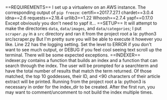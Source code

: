 ==REQUIREMENTS==
I set up a virtualenv on an AWS instance. 
The corresponding output of `pip freeze`:
    certifi==2017.7.27.1
    chardet==3.0.4
    idna==2.6
    requests==2.18.4
    urllib3==1.22
    Whoosh==2.7.4
    yapf==0.17.0
Except obviously you don't need to yapf it... 
==SETUP==
It will attempt to make the directories `data`, `data/images`,
and `data/categories`; I put `scraper.py` in a `src` directory
and ran it from the project root a la:
    python3 src/scraper.py
But I'm pretty sure you will be able to execute it however you
like.
Line 22 has the logging setting. Set the level to ERROR if you
don't want to see much output, or DEBUG if you feel cool seeing
text scroll up the terminal. There will be some expected 
exceptions.
==INDEXER==
indexer.py contains a function that builds an index and a function that
can search through the index. The user will be prompted for a searchterm
and have the total number of results that match the term returned.
Of those matched, the top 10 goddesses, their ID, and <90 characters of their
article extract will be printed.
Running from the project root a la:
    python3 <path to indexer.py>
is necessary in order for the index_dir to be created. After the first run, you
may want to comment/uncomment to not build the index multiple times.
